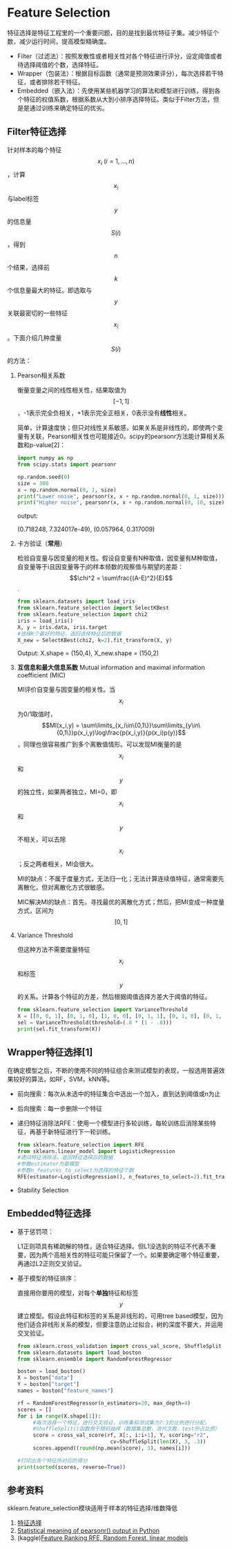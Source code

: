 # Feature Selection

特征选择是特征工程里的一个重要问题，目的是找到最优特征子集。减少特征个数，减少运行时间，提高模型精确度。

- Filter（过滤法）：按照发散性或者相关性对各个特征进行评分，设定阈值或者待选择阈值的个数，选择特征。
- Wrapper（包装法）：根据目标函数（通常是预测效果评分），每次选择若干特征，或者排除若干特征。
- Embedded（嵌入法）：先使用某些机器学习的算法和模型进行训练，得到各个特征的权值系数，根据系数从大到小排序选择特征。类似于Filter方法，但是是通过训练来确定特征的优劣。

## Filter特征选择

针对样本的每个特征$$x_i~(i=1,\dots,n)$$，计算$$x_i$$与label标签$$y$$的信息量$$S(i)$$，得到$$n$$个结果，选择前$$k$$个信息量最大的特征。即选取与$$y$$关联最密切的一些特征$$x_i$$。下面介绍几种度量$$S(i)$$的方法：

1. Pearson相关系数

   衡量变量之间的线性相关性，结果取值为$$[-1,1]$$，-1表示完全负相关，+1表示完全正相关，0表示没有**线性**相关。

   简单，计算速度快；但只对线性关系敏感，如果关系是非线性的，即使两个变量有关联，Pearson相关性也可能接近0。scipy的pearsonr方法能计算相关系数和p-value[2]：

   ```python
   import numpy as np
   from scipy.stats import pearsonr
   
   np.random.seed(0)
   size = 300
   x = np.random.normal(0, 1, size)
   print("Lower noise", pearsonr(x, x + np.random.normal(0, 1, size)))
   print("Higher noise", pearsonr(x, x + np.random.normal(0, 10, size)))
   ```

   output:

   (0.718248, 7.324017e-49), (0.057964, 0.317009)

2. 卡方验证（**常用**）

   检验自变量与因变量的相关性。假设自变量有N种取值，因变量有M种取值，自变量等于i且因变量等于j的样本频数的观察值与期望的差距：$$\chi^2 = \sum\frac{(A-E)^2}{E}$$.

   ```python
   from sklearn.datasets import load_iris
   from sklearn.feature_selection import SelectKBest
   from sklearn.feature_selection import chi2
   iris = load_iris()
   X, y = iris.data, iris.target
   #选择K个最好的特征，返回选择特征后的数据
   X_new = SelectKBest(chi2, k=2).fit_transform(X, y)
   ```

   Output:  X.shape = (150,4), X_new.shape = (150,2)

3. **互信息和最大信息系数** Mutual information and maximal information coefficient (MIC)

   MI评价自变量与因变量的相关性。当$$x_i$$为0/1取值时，$$MI(x_i,y) = \sum\limits_{x_i\in\{0,1\}}\sum\limits_{y\in\{0,1\}}p(x_i,y)\log\frac{p(x_i,y)}{p(x_i)p(y)}$$，同理也很容易推广到多个离散值情形。可以发现MI衡量的是$$x_i$$和$$y$$的独立性，如果两者独立，MI=0，即$$x_i$$和$$y$$不相关，可以去除$$x_i$$；反之两者相关，MI会很大。

   MI的缺点：不属于度量方式，无法归一化；无法计算连续值特征，通常需要先离散化，但对离散化方式很敏感。

   MIC解决MI的缺点：首先，寻找最优的离散化方式；然后，把MI变成一种度量方式，区间为$$[0,1]$$

4. Variance Threshold

   但这种方法不需要度量特征$$x_i$$和标签$$y$$的关系。计算各个特征的方差，然后根据阈值选择方差大于阈值的特征。

   ```python
   from sklearn.feature_selection import VarianceThreshold
   X = [[0, 0, 1], [0, 1, 0], [1, 0, 0], [0, 1, 1], [0, 1, 0], [0, 1, 1]]
   sel = VarianceThreshold(threshold=(.8 * (1 - .8)))
   print(sel.fit_transform(X))
   ```

   

## Wrapper特征选择[1]

在确定模型之后，不断的使用不同的特征组合来测试模型的表现，一般选用普遍效果较好的算法，如RF，SVM，kNN等。

- 前向搜索：每次从未选中的特征集合中选出一个加入，直到达到阈值或n为止

- 后向搜索：每一步删除一个特征

- 递归特征消除法RFE：使用一个模型进行多轮训练，每轮训练后消除某些特征，再基于新特征进行下一轮训练。

  ```python
  from sklearn.feature_selection import RFE
  from sklearn.linear_model import LogisticRegression
  #递归特征消除法，返回特征选择后的数据
  #参数estimator为基模型
  #参数n_features_to_select为选择的特征个数
  RFE(estimator=LogisticRegression(), n_features_to_select=2).fit_transform(iris.data, iris.target)
  ```

- Stability Selection

## Embedded特征选择

- 基于惩罚项：

  L1正则项具有稀疏解的特性，适合特征选择。但L1没选到的特征不代表不重要，因为两个高相关性的特征可能只保留了一个。如果要确定哪个特征重要，再通过L2正则交叉验证。

- 基于模型的特征排序：

  直接用你要用的模型，对每个**单独**特征和标签$$y$$建立模型。假设此特征和标签的关系是非线形的，可用tree based模型，因为他们适合非线形关系的模型，但要注意防止过拟合，树的深度不要大，并运用交叉验证。

  ```python
  from sklearn.cross_validation import cross_val_score, ShuffleSplit
  from sklearn.datasets import load_boston
  from sklearn.ensemble import RandomForestRegressor
  
  boston = load_boston()
  X = boston["data"]
  Y = boston["target"]
  names = boston["feature_names"]
  
  rf = RandomForestRegressor(n_estimators=20, max_depth=4)
  scores = []
  for i in range(X.shape[1]):
       #每次选择一个特征，进行交叉验证，训练集和测试集为7:3的比例进行分配，
       #ShuffleSplit()函数用于随机抽样（数据集总数，迭代次数，test所占比例）
       score = cross_val_score(rf, X[:, i:i+1], Y, scoring="r2",
                                cv=ShuffleSplit(len(X), 3, .3))
       scores.append((round(np.mean(score), 3), names[i]))
  
  #打印出各个特征所对应的得分
  print(sorted(scores, reverse=True))
  ```

  

## 参考资料

sklearn.feature_selection模块适用于样本的特征选择/维数降低

1. [特征选择](https://zhuanlan.zhihu.com/p/32749489)
2. [Statistical meaning of pearsonr() output in Python](https://stats.stackexchange.com/questions/64676/statistical-meaning-of-pearsonr-output-in-python)
3. (kaggle)[Feature Ranking RFE, Random Forest, linear models](https://www.kaggle.com/arthurtok/feature-ranking-rfe-random-forest-linear-models)